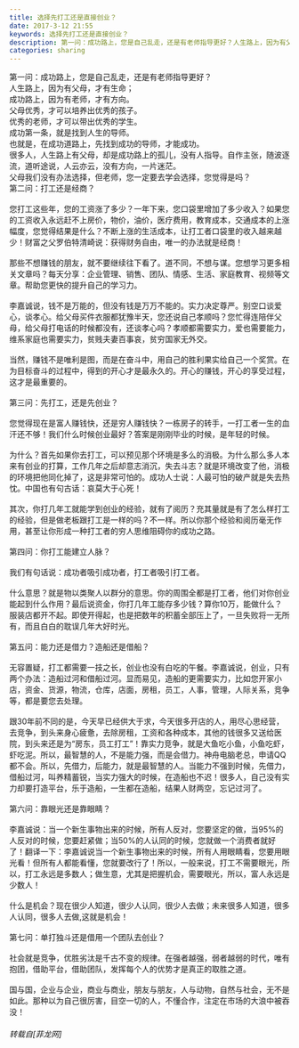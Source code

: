 ```yaml
---
title: 选择先打工还是直接创业？
date: 2017-3-12 21:55
keywords: 选择先打工还是直接创业？
description: 第一问：成功路上，您是自己乱走，还是有老师指导更好？人生路上，因为有父母，才有生命；成功路上，因为有老师，才有方向。父母优秀，才可以培养出优秀的孩子。优秀的老师，才可以带出优秀的学生。成功第一条，就是找到人生的导师。也就是，在成功道路上，先找到成功的导师，才能成功。很多人，人生路上有父母，却是成功路上的孤儿，没有人指导。自作主张，随波逐流，道听途说，人云亦云，没有方向，一片迷茫。父母我们没有办法选择，但老师，您一定要去学会选择，您觉得是吗？第二问：打工还是经商？您打工这些年，您的工资涨了多少？一年下来，您口袋里增加了多少收入？如果您的工资收入永远赶不上房价，物价，油价，医疗费用，教育成本，交通成本的上涨幅度，您觉得结果是什么？不断上涨的生活成本，让打工者口袋里的收入越来越少！财富之父罗伯特清崎说：获得财务自由，唯一的办法就是经商！那些不想赚钱的朋友，就不要继续往下看了。道不同，不想与谋。您想学习更多相关文章吗？每天分享：企业管理、销售、团队、情感、生活、家庭教育、视频等文章。帮助您更快的提升自己的学习力。李嘉诚说，钱不是万能的，但没有钱是万万不能的。实力决定尊严。别空口谈爱心，谈孝心。给父母买件衣服都犹豫半天，您还说自己孝顺吗？您忙得连陪伴父母，给父母打电话的时候都没有，还谈孝心吗？孝顺都需要实力，爱也需要能力，维系家庭也需要实力，贫贱夫妻百事哀，贫穷国家无外交。当然，赚钱不是唯利是图，而是在奋斗中，用自己的胜利果实给自己一个奖赏。在为目标奋斗的过程中，得到的开心才是最永久的。开心的赚钱，开心的享受过程，这才是最重要的。第三问：先打工，还是先创业？您觉得现在是富人赚钱快，还是穷人赚钱快？一栋房子的转手，一打工者一生的血汗还不够！我们什么时候创业最好？答案是刚刚毕业的时候，是年轻的时候。为什么？首先如果你去打工，可以预见那个环境是多么的消极。为什么那么多人本来有创业的打算，工作几年之后却意志消沉，失去斗志？就是环境改变了他，消极的环境把他同化掉了，这是非常可怕的。成功人士说：人最可怕的破产就是失去热忱。中国也有句古话：哀莫大于心死！其次，你打几年工就能学到创业的经验，就有了阅历？充其量就是有了怎么样打工的经验，但是做老板跟打工是一样的吗？不一样。所以你那个经验和阅历毫无作用，甚至让你形成一种打工者的穷人思维阻碍你的成功之路。第四问：你打工能建立人脉？我们有句话说：成功者吸引成功者，打工者吸引打工者。什么意思？就是物以类聚人以群分的意思。你的周围全都是打工者，他们对你创业能起到什么作用？最后说资金，你打几年工能存多少钱？算你10万，能做什么？服装店都开不起。即使开得起，也是把数年的积蓄全部压上了，一旦失败将一无所有，而且白白的耽误几年大好时光。第五问：能力还是借力？造船还是借船？无容置疑，打工都需要一技之长，创业也没有白吃的午餐。李嘉诚说，创业，只有两个办法：造船过河和借船过河。显而易见，造船的更需要实力，比如您开家小店，资金、货源，物流，仓库，店面，房租，员工，人事，管理，人际关系，竞争等，都是要您去处理。跟30年前不同的是，今天早已经供大于求，今天很多开店的人，用尽心思经营，去竞争，到头来身心疲惫，去除房租，工资和各种成本，其他的钱很多又送给医院，到头来还是为“房东，员工打工”！靠实力竞争，就是大鱼吃小鱼，小鱼吃虾，虾吃泥。所以，最智慧的人，不是能力强，而是会借力。神舟电脑老总，申请QQ都不会。所以，先借力，后能力，就是最智慧的人。当能力不强到时候，先借力，借船过河，叫养精蓄锐，当实力强大的时候，在造船也不迟！很多人，自己没有实力却要打造平台，乐于造船，一生都在造船，结果人财两空，忘记过河了。第六问：靠眼光还是靠眼睛？李嘉诚说：当一个新生事物出来的时候，所有人反对，您要坚定的做，当95%的人反对的时候，您要赶紧做；当50%的人认同的时候，您就做一个消费者就好了！翻译一下：李嘉诚说当一个新生事物出来的时候，所有人用眼睛看，您要用眼光看！但所有人都能看懂，您就要改行了！所以，一般来说，打工不需要眼光，所以，打工永远是多数人；做生意，尤其是把握机会，需要眼光，所以，富人永远是少数人！什么是机会？现在很少人知道，很少人认同，很少人去做；未来很多人知道，很多人认同，很多人去做,这就是机会！第七问：单打独斗还是借用一个团队去创业？社会就是竞争，优胜劣汰是千古不变的规律。在强者越强，弱者越弱的时代，唯有抱团，借助平台，借助团队，发挥每个人的优势才是真正的取胜之道。国与国，企业与企业，商业与商业，朋友与朋友，人与动物，自然与社会，无不是如此。那种以为自己很厉害，目空一切的人，不懂合作，注定在市场的大浪中被吞没！
categories: sharing
---
```

<td class="t_f" id="postmessage_577742">

第一问：成功路上，您是自己乱走，还是有老师指导更好？<br/>
人生路上，因为有父母，才有生命；<br/>
成功路上，因为有老师，才有方向。<br/>
父母优秀，才可以培养出优秀的孩子。<br/>
优秀的老师，才可以带出优秀的学生。<br/>
成功第一条，就是找到人生的导师。<br/>
也就是，在成功道路上，先找到成功的导师，才能成功。<br/>
很多人，人生路上有父母，却是成功路上的孤儿，没有人指导。自作主张，随波逐流，道听途说，人云亦云，没有方向，一片迷茫。<br/>
父母我们没有办法选择，但老师，您一定要去学会选择，您觉得是吗？<br/>
第二问：打工还是经商？<br/>
<br/>
您打工这些年，您的工资涨了多少？一年下来，您口袋里增加了多少收入？如果您的工资收入永远赶不上房价，物价，油价，医疗费用，教育成本，交通成本的上涨幅度，您觉得结果是什么？不断上涨的生活成本，让打工者口袋里的收入越来越少！财富之父罗伯特清崎说：获得财务自由，唯一的办法就是经商！<br/>
<br/>
那些不想赚钱的朋友，就不要继续往下看了。道不同，不想与谋。您想学习更多相关文章吗？每天分享：企业管理、销售、团队、情感、生活、家庭教育、视频等文章。帮助您更快的提升自己的学习力。<br/>
<br/>
李嘉诚说，钱不是万能的，但没有钱是万万不能的。实力决定尊严。别空口谈爱心，谈孝心。给父母买件衣服都犹豫半天，您还说自己孝顺吗？您忙得连陪伴父母，给父母打电话的时候都没有，还谈孝心吗？孝顺都需要实力，爱也需要能力，维系家庭也需要实力，贫贱夫妻百事哀，贫穷国家无外交。<br/>
<br/>
当然，赚钱不是唯利是图，而是在奋斗中，用自己的胜利果实给自己一个奖赏。在为目标奋斗的过程中，得到的开心才是最永久的。开心的赚钱，开心的享受过程，这才是最重要的。<br/>
<br/>
第三问：先打工，还是先创业？<br/>
<br/>
您觉得现在是富人赚钱快，还是穷人赚钱快？一栋房子的转手，一打工者一生的血汗还不够！我们什么时候创业最好？答案是刚刚毕业的时候，是年轻的时候。<br/>
<br/>
为什么？首先如果你去打工，可以预见那个环境是多么的消极。为什么那么多人本来有创业的打算，工作几年之后却意志消沉，失去斗志？就是环境改变了他，消极的环境把他同化掉了，这是非常可怕的。成功人士说：人最可怕的破产就是失去热忱。中国也有句古话：哀莫大于心死！<br/>
<br/>
其次，你打几年工就能学到创业的经验，就有了阅历？充其量就是有了怎么样打工的经验，但是做老板跟打工是一样的吗？不一样。所以你那个经验和阅历毫无作用，甚至让你形成一种打工者的穷人思维阻碍你的成功之路。<br/>
<br/>
第四问：你打工能建立人脉？<br/>
<br/>
我们有句话说：成功者吸引成功者，打工者吸引打工者。<br/>
<br/>
什么意思？就是物以类聚人以群分的意思。你的周围全都是打工者，他们对你创业能起到什么作用？最后说资金，你打几年工能存多少钱？算你10万，能做什么？服装店都开不起。即使开得起，也是把数年的积蓄全部压上了，一旦失败将一无所有，而且白白的耽误几年大好时光。<br/>
<br/>
第五问：能力还是借力？造船还是借船？<br/>
<br/>
无容置疑，打工都需要一技之长，创业也没有白吃的午餐。李嘉诚说，创业，只有两个办法：造船过河和借船过河。显而易见，造船的更需要实力，比如您开家小店，资金、货源，物流，仓库，店面，房租，员工，人事，管理，人际关系，竞争等，都是要您去处理。<br/>
<br/>
跟30年前不同的是，今天早已经供大于求，今天很多开店的人，用尽心思经营，去竞争，到头来身心疲惫，去除房租，工资和各种成本，其他的钱很多又送给医院，到头来还是为“房东，员工打工”！靠实力竞争，就是大鱼吃小鱼，小鱼吃虾，虾吃泥。所以，最智慧的人，不是能力强，而是会借力。神舟电脑老总，申请QQ都不会。所以，先借力，后能力，就是最智慧的人。当能力不强到时候，先借力，借船过河，叫养精蓄锐，当实力强大的时候，在造船也不迟！很多人，自己没有实力却要打造平台，乐于造船，一生都在造船，结果人财两空，忘记过河了。<br/>
<br/>
第六问：靠眼光还是靠眼睛？<br/>
<br/>
李嘉诚说：当一个新生事物出来的时候，所有人反对，您要坚定的做，当95%的人反对的时候，您要赶紧做；当50%的人认同的时候，您就做一个消费者就好了！翻译一下：李嘉诚说当一个新生事物出来的时候，所有人用眼睛看，您要用眼光看！但所有人都能看懂，您就要改行了！所以，一般来说，打工不需要眼光，所以，打工永远是多数人；做生意，尤其是把握机会，需要眼光，所以，富人永远是少数人！<br/>
<br/>
什么是机会？现在很少人知道，很少人认同，很少人去做；未来很多人知道，很多人认同，很多人去做,这就是机会！<br/>
<br/>
第七问：单打独斗还是借用一个团队去创业？<br/>
<br/>
社会就是竞争，优胜劣汰是千古不变的规律。在强者越强，弱者越弱的时代，唯有抱团，借助平台，借助团队，发挥每个人的优势才是真正的取胜之道。<br/>
<br/>
国与国，企业与企业，商业与商业，朋友与朋友，人与动物，自然与社会，无不是如此。那种以为自己很厉害，目空一切的人，不懂合作，注定在市场的大浪中被吞没！</td>
###### 转载自[菲龙网]